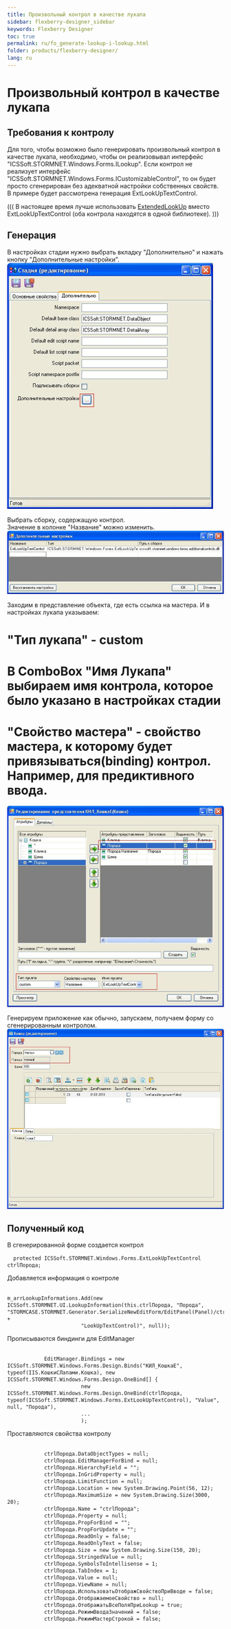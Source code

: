 ```yaml
---
title: Произвольный контрол в качестве лукапа
sidebar: flexberry-designer_sidebar
keywords: Flexberry Designer
toc: true
permalink: ru/fo_generate-lookup-i-lookup.html
folder: products/flexberry-designer/
lang: ru
---
```


# Произвольный контрол в качестве лукапа

## Требования к контролу
Для того, чтобы возможно было генерировать произвольный контрол в качестве лукапа, необходимо, чтобы он реализовывал интерфейс "ICSSoft.STORMNET.Windows.Forms.ILookup". Если контрол не реализует интерфейс "ICSSoft.STORMNET.Windows.Forms.ICustomizableControl", то он будет просто сгенерирован без адекватной настройки собственных свойств.
<br />
В примере будет рассмотрена генерация ExtLookUpTextControl.


(((
<msg type=warning>
В настоящее время лучше использовать [ExtendedLookUp](fw_extended-lookup.html) вместо ExtLookUpTextControl (оба контрола находятся в одной библиотеке). 
</msg>
)))


## Генерация
В настройках стадии нужно выбрать вкладку "Дополнительно" и нажать кнопку "Дополнительные настройки".
![](/images/pages/img/CaseberryTool/ILookUpControl/1.JPG)

Выбрать сборку, содержащую контрол.
<br />
Значение в колонке "Название" можно изменить.
![](/images/pages/img/CaseberryTool/ILookUpControl/2.JPG)

Заходим в представление объекта, где есть ссылка на мастера. И в настройках лукапа указываем:
# "Тип лукапа" - custom
# В ComboBox "Имя Лукапа" выбираем имя контрола, которое было указано в настройках стадии
# "Свойство мастера" - свойство мастера, к которому будет привязываться(binding) контрол. Например, для предиктивного ввода.
![](/images/pages/img/CaseberryTool/ILookUpControl/3.JPG)

Генерируем приложение как обычно, запускаем, получаем форму со сгенерированным контролом.
![](/images/pages/img/CaseberryTool/ILookUpControl/4.JPG)


## Полученный код
В сгенерированной форме создается контрол
```
  protected ICSSoft.STORMNET.Windows.Forms.ExtLookUpTextControl ctrlПорода;
```

Добавляется информация о контроле
```

m_arrLookupInformations.Add(new ICSSoft.STORMNET.UI.LookupInformation(this.ctrlПорода, "Порода", "STORMCASE.STORMNET.Generator.SerializeNewEditForm/EditPanel(Panel)/ctrlПорода(Ext" +
                        "LookUpTextControl)", null));
```

Прописываются биндинги для EditManager
```

            EditManager.Bindings = new ICSSoft.STORMNET.Windows.Forms.Design.Binds("КИЛ_КошкаE", typeof(IIS.КошкиСЛапами.Кошка), new ICSSoft.STORMNET.Windows.Forms.Design.OneBind[] {
                        new ICSSoft.STORMNET.Windows.Forms.Design.OneBind(ctrlПорода, typeof(ICSSoft.STORMNET.Windows.Forms.ExtLookUpTextControl), "Value", null, "Порода"),
                        ...
                        );

```

Проставляются свойства контролу
```

            ctrlПорода.DataObjectTypes = null;
            ctrlПорода.EditManagerForBind = null;
            ctrlПорода.HierarchyField = "";
            ctrlПорода.InGridProperty = null;
            ctrlПорода.LimitFunction = null;
            ctrlПорода.Location = new System.Drawing.Point(56, 12);
            ctrlПорода.MaximumSize = new System.Drawing.Size(3000, 20);
            ctrlПорода.Name = "ctrlПорода";
            ctrlПорода.Property = null;
            ctrlПорода.PropForBind = "";
            ctrlПорода.PropForUpdate = "";
            ctrlПорода.ReadOnly = false;
            ctrlПорода.ReadOnlyText = false;
            ctrlПорода.Size = new System.Drawing.Size(150, 20);
            ctrlПорода.StringedValue = null;
            ctrlПорода.SymbolsToIntellisense = 1;
            ctrlПорода.TabIndex = 1;
            ctrlПорода.Value = null;
            ctrlПорода.ViewName = null;
            ctrlПорода.ИспользоватьОтображСвойствоПриВводе = false;
            ctrlПорода.ОтображаемоеСвойство = null;
            ctrlПорода.ОтображатьВсеПоляПриLookup = true;
            ctrlПорода.РежимВводаЗначений = false;
            ctrlПорода.РежимМастерСтрокой = false;
```

